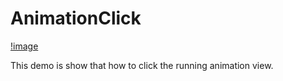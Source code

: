 # AnimationClick

[!image](https://github.com/carlcarl001001/AnimationClick/blob/master/result.gif)

This demo is show that how to click the running animation view. 
